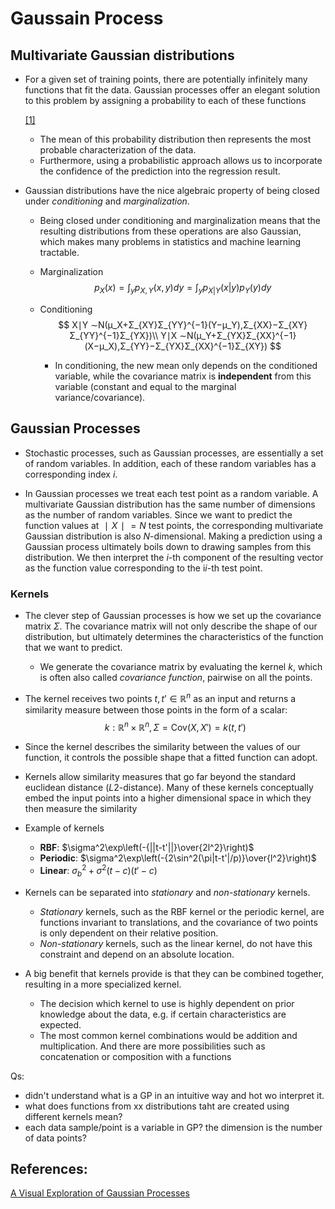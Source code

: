 # Gaussain Process

## Multivariate Gaussian distributions

- For a given set of training points, there are potentially infinitely many functions that fit the data. Gaussian processes offer an elegant solution to this problem by assigning a probability to each of these functions

  [[1]](http://www.gaussianprocess.org/gpml/chapters/RW.pdf)

  - The mean of this probability distribution then represents the most probable characterization of the data. 
  - Furthermore, using a probabilistic approach allows us to incorporate the confidence of the prediction into the regression result.

- Gaussian distributions have the nice algebraic property of being closed under *conditioning* and *marginalization*. 

  - Being closed under conditioning and marginalization means that the resulting distributions from these operations are also Gaussian, which makes many problems in statistics and machine learning tractable.

  - Marginalization
    $$
    p_X(x) = \int_yp_{X,Y}(x, y)dy = \int_yp_{X|Y}(x|y)p_Y(y)dy
    $$
    

  - Conditioning
    $$
    X∣Y ∼N(μ_X+Σ_{XY}Σ_{YY}^{−1}(Y−μ_Y),Σ_{XX}−Σ_{XY}Σ_{YY}^{−1}Σ_{YX})\\
    Y∣X ∼N(μ_Y+Σ_{YX}Σ_{XX}^{−1}(X−μ_X),Σ_{YY}−Σ_{YX}Σ_{XX}^{−1}Σ_{XY})
    $$
    

    - In conditioning, the new mean only depends on the conditioned variable, while the covariance matrix is **independent** from this variable (constant and equal to the marginal variance/covariance).

## Gaussian Processes

- Stochastic processes, such as Gaussian processes, are essentially a set of random variables. In addition, each of these random variables has a corresponding index *i*. 

- In Gaussian processes we treat each test point as a random variable. A multivariate Gaussian distribution has the same number of dimensions as the number of random variables. Since we want to predict the function values at $∣X∣=N$ test points, the corresponding multivariate Gaussian distribution is also *N*-dimensional. Making a prediction using a Gaussian process ultimately boils down to drawing samples from this distribution. We then interpret the *i*-th component of the resulting vector as the function value corresponding to the i*i*-th test point.

### Kernels

- The clever step of Gaussian processes is how we set up the covariance matrix $\Sigma$. The covariance matrix will not only describe the shape of our distribution, but ultimately determines the characteristics of the function that we want to predict. 

  - We generate the covariance matrix by evaluating the kernel *k*, which is often also called *covariance function*, pairwise on all the points. 

- The kernel receives two points $t,t’ \in \mathbb{R}^n$ as an input and returns a similarity measure between those points in the form of a scalar:
  $$
  k:\mathbb{R}^n \times \mathbb{R}^n, \Sigma = \text{Cov}(X, X') = k(t, t')
  $$

- Since the kernel describes the similarity between the values of our function, it controls the possible shape that a fitted function can adopt. 

- Kernels allow similarity measures that go far beyond the standard euclidean distance (*L*2-distance). Many of these kernels conceptually embed the input points into a higher dimensional space in which they then measure the similarity

- Example of kernels

  - **RBF**: $\sigma^2\exp\left(-{||t-t'||}\over{2l^2}\right)$
  - **Periodic**: $\sigma^2\exp\left(-{2\sin^2(\pi|t-t'|/p)}\over{l^2}\right)$
  - **Linear**: $\sigma_b^2 + \sigma^2(t-c)(t'-c)$

- Kernels can be separated into *stationary* and *non-stationary* kernels. 

  - *Stationary* kernels, such as the RBF kernel or the periodic kernel, are functions invariant to translations, and the covariance of two points is only dependent on their relative position.
  - *Non-stationary* kernels, such as the linear kernel, do not have this constraint and depend on an absolute location.

- A big benefit that kernels provide is that they can be combined together, resulting in a more specialized kernel.
  - The decision which kernel to use is highly dependent on prior knowledge about the data, e.g. if certain characteristics are expected.
  - The most common kernel combinations would be addition and multiplication. And there are more possibilities such as concatenation or composition with a functions 

Qs: 

- didn't understand what is a GP in an intuitive way and hot wo interpret it.
- what does functions from xx  distributions taht are created using different kernels mean?
- each data sample/point is a variable in GP? the dimension is the number of data points?

## References:

[A Visual Exploration of Gaussian Processes](https://distill.pub/2019/visual-exploration-gaussian-processes/)

